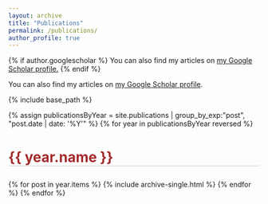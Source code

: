 ```yaml
---
layout: archive
title: "Publications"
permalink: /publications/
author_profile: true
---
```


{% if author.googlescholar %}
  You can also find my articles on <u><a href="{{author.googlescholar}}">my Google Scholar profile</a>.</u>
{% endif %}

You can also find my articles on <a href="https://scholar.google.com/citations?user=YCHJZOMAAAAJ&hl=en">my Google Scholar profile</a>.

{% include base_path %}

{% assign publicationsByYear = site.publications | group_by_exp:"post", "post.date | date: '%Y'" %}
{% for year in publicationsByYear reversed %}
  <h1 style="margin: 1.5em 0px 1em; padding: 0px; color: brown; border-bottom: 1px solid rgb(204, 204, 204);">{{ year.name }}</h1>
  {% for post in year.items %}
    {% include archive-single.html %}
  {% endfor %}
{% endfor %}


